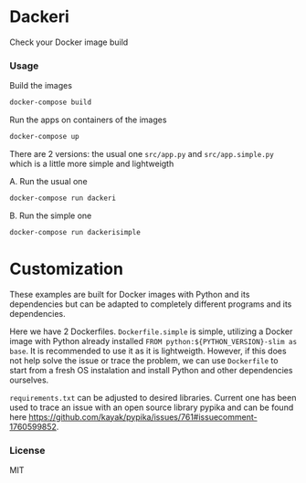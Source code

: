 # Dackeri

Check your Docker image build

### Usage

Build the images
```bash
docker-compose build
```

Run the apps on containers of the images 
```bash
docker-compose up
```

There are 2 versions: the usual one `src/app.py` and `src/app.simple.py` which is a little more simple and lightweigth

A. Run the usual one
```bash
docker-compose run dackeri
```

B. Run the simple one
```bash
docker-compose run dackerisimple
```

# Customization

These examples are built for Docker images with Python and its dependencies but can be adapted to completely different programs and its dependencies.

Here we have 2 Dockerfiles. `Dockerfile.simple` is simple, utilizing a Docker image with Python already installed `FROM python:${PYTHON_VERSION}-slim as base`. It is recommended to use it as it is lightweigth. However, if this does not help solve the issue or trace the problem, we can use `Dockerfile` to start from a fresh OS instalation and install Python and other dependencies ourselves.

`requirements.txt` can be adjusted to desired libraries. Current one has been used to trace an issue with an open source library pypika and can be found here https://github.com/kayak/pypika/issues/761#issuecomment-1760599852.

### License
MIT
